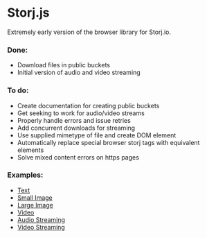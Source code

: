 # Storj.js
Extremely early version of the browser library for Storj.io.

### Done:
  * Download files in public buckets
  * Initial version of audio and video streaming

### To do:
  * Create documentation for creating public buckets
  * Get seeking to work for audio/video streams
  * Properly handle errors and issue retries
  * Add concurrent downloads for streaming
  * Use supplied mimetype of file and create DOM element
  * Automatically replace special browser storj tags with equivalent elements
  * Solve mixed content errors on https pages

### Examples:
  * [Text](http://htmlpreview.github.io/?https://github.com/cpollard1001/storj.js/blob/master/examples/text.html)
  * [Small Image](http://htmlpreview.github.io/?https://github.com/cpollard1001/storj.js/blob/master/examples/small_image.html)
  * [Large Image](http://htmlpreview.github.io/?https://github.com/cpollard1001/storj.js/blob/master/examples/large_image.html)
  * [Video](http://htmlpreview.github.io/?https://github.com/cpollard1001/storj.js/blob/master/examples/video.html)
  * [Audio Streaming](http://htmlpreview.github.io/?https://github.com/cpollard1001/storj.js/blob/master/examples/audio_stream.html)
  * [Video Streaming](http://htmlpreview.github.io/?https://github.com/cpollard1001/storj.js/blob/master/examples/video_stream.html)
